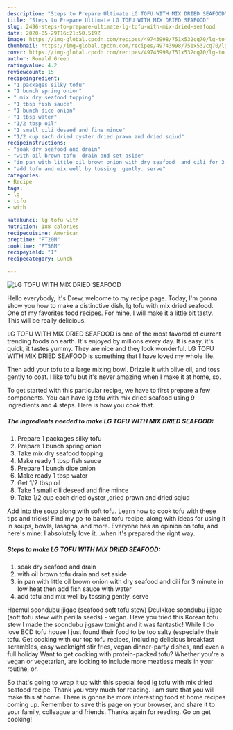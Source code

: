 ```yaml
---
description: "Steps to Prepare Ultimate LG TOFU WITH MIX DRIED SEAFOOD"
title: "Steps to Prepare Ultimate LG TOFU WITH MIX DRIED SEAFOOD"
slug: 2496-steps-to-prepare-ultimate-lg-tofu-with-mix-dried-seafood
date: 2020-05-29T16:21:50.519Z
image: https://img-global.cpcdn.com/recipes/49743998/751x532cq70/lg-tofu-with-mix-dried-seafood-recipe-main-photo.jpg
thumbnail: https://img-global.cpcdn.com/recipes/49743998/751x532cq70/lg-tofu-with-mix-dried-seafood-recipe-main-photo.jpg
cover: https://img-global.cpcdn.com/recipes/49743998/751x532cq70/lg-tofu-with-mix-dried-seafood-recipe-main-photo.jpg
author: Ronald Green
ratingvalue: 4.2
reviewcount: 15
recipeingredient:
- "1 packages silky tofu"
- "1 bunch spring onion"
- " mix dry seafood topping"
- "1 tbsp fish sauce"
- "1 bunch dice onion"
- "1 tbsp water"
- "1/2 tbsp oil"
- "1 small cili deseed and fine mince"
- "1/2 cup each dried oyster dried prawn and dried sqiud"
recipeinstructions:
- "soak dry seafood and drain"
- "with oil brown tofu  drain and set aside"
- "in pan with little oil brown onion with dry seafood  and cili for 3 minute in low heat then add fish sauce with water"
- "add tofu and mix well by tossing  gently. serve"
categories:
- Recipe
tags:
- lg
- tofu
- with

katakunci: lg tofu with 
nutrition: 188 calories
recipecuisine: American
preptime: "PT20M"
cooktime: "PT56M"
recipeyield: "1"
recipecategory: Lunch

---
```



![LG TOFU WITH MIX DRIED SEAFOOD](https://img-global.cpcdn.com/recipes/49743998/751x532cq70/lg-tofu-with-mix-dried-seafood-recipe-main-photo.jpg)

Hello everybody, it's Drew, welcome to my recipe page. Today, I'm gonna show you how to make a distinctive dish, lg tofu with mix dried seafood. One of my favorites food recipes. For mine, I will make it a little bit tasty. This will be really delicious.

LG TOFU WITH MIX DRIED SEAFOOD is one of the most favored of current trending foods on earth. It's enjoyed by millions every day. It is easy, it's quick, it tastes yummy. They are nice and they look wonderful. LG TOFU WITH MIX DRIED SEAFOOD is something that I have loved my whole life.

Then add your tofu to a large mixing bowl. Drizzle it with olive oil, and toss gently to coat. I like tofu but it&#39;s never amazing when I make it at home, so.


To get started with this particular recipe, we have to first prepare a few components. You can have lg tofu with mix dried seafood using 9 ingredients and 4 steps. Here is how you cook that.

<!--inarticleads1-->

##### The ingredients needed to make LG TOFU WITH MIX DRIED SEAFOOD:

1. Prepare 1 packages silky tofu
1. Prepare 1 bunch spring onion
1. Take  mix dry seafood topping
1. Make ready 1 tbsp fish sauce
1. Prepare 1 bunch dice onion
1. Make ready 1 tbsp water
1. Get 1/2 tbsp oil
1. Take 1 small cili deseed and fine mince
1. Take 1/2 cup each dried oyster ,dried prawn and dried sqiud


Add into the soup along with soft tofu. Learn how to cook tofu with these tips and tricks! Find my go-to baked tofu recipe, along with ideas for using it in soups, bowls, lasagna, and more. Everyone has an opinion on tofu, and here&#39;s mine: I absolutely love it…when it&#39;s prepared the right way. 

<!--inarticleads2-->

##### Steps to make LG TOFU WITH MIX DRIED SEAFOOD:

1. soak dry seafood and drain
1. with oil brown tofu  drain and set aside
1. in pan with little oil brown onion with dry seafood  and cili for 3 minute in low heat then add fish sauce with water
1. add tofu and mix well by tossing  gently. serve


Haemul soondubu jjigae (seafood soft tofu stew) Deulkkae soondubu jjigae (soft tofu stew with perilla seeds) - vegan. Have you tried this Korean tofu stew I made the soondubu jigsaw tonight and it was fantastic! While I do love BCD tofu house I just found their food to be too salty (especially their tofu. Get cooking with our top tofu recipes, including delicious breakfast scrambles, easy weeknight stir fries, vegan dinner-party dishes, and even a full holiday Want to get cooking with protein-packed tofu? Whether you&#39;re a vegan or vegetarian, are looking to include more meatless meals in your routine, or. 

So that's going to wrap it up with this special food lg tofu with mix dried seafood recipe. Thank you very much for reading. I am sure that you will make this at home. There is gonna be more interesting food at home recipes coming up. Remember to save this page on your browser, and share it to your family, colleague and friends. Thanks again for reading. Go on get cooking!

